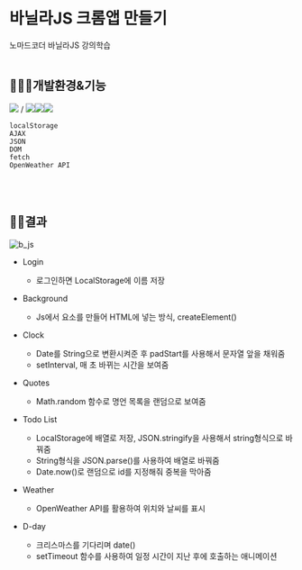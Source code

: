 # 바닐라JS 크롬앱 만들기
노마드코더 바닐라JS 강의학습
<br/><br/>


## 👩🏻‍💻개발환경&기능
<img src="https://img.shields.io/badge/Visual Studio-5C2D91?style=flat-square&logo=Visual Studio&logoColor=white"/> / <img src="https://img.shields.io/badge/HTML5-E34F26?style=flat-square&logo=html5&logoColor=white"/><img src="https://img.shields.io/badge/CSS3-1572B6?style=flat-square&logo=css3&logoColor=white"/><img src="https://img.shields.io/badge/JavaScript-F7DF1E?style=flat-square&logo=javascript&logoColor=black"/>

    localStorage
    AJAX
    JSON
    DOM
    fetch
    OpenWeather API
<br/><br/>




## 💪🏻결과


![b_js](https://github.com/kayachlrh/chrome_app_clone/assets/118106602/e12ad5d0-b109-4a83-9d42-003c8d466961)

* Login
  - 로그인하면 LocalStorage에 이름 저장

* Background
  - Js에서 요소를 만들어 HTML에 넣는 방식, createElement()

* Clock
  - Date를 String으로 변환시켜준 후 padStart를 사용해서 문자열 앞을 채워줌
  - setInterval, 매 초 바뀌는 시간을 보여줌

* Quotes
  - Math.random 함수로 명언 목록을 랜덤으로 보여줌

* Todo List
  - LocalStorage에 배열로 저장, JSON.stringify을 사용해서 string형식으로 바꿔줌
  - String형식을 JSON.parse()를 사용하여 배열로 바꿔줌
  - Date.now()로 랜덤으로 id를 지정해줘 중복을 막아줌

* Weather
  - OpenWeather API를 활용하여 위치와 날씨를 표시 

* D-day
  - 크리스마스를 기다리며 date()
  - setTimeout 함수를 사용하여 일정 시간이 지난 후에 호출하는 애니메이션
